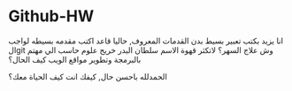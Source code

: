 # Github-HW
انا يزيد بكتب تعبير بسيط بدن القدمات المعروف, حاليا قاعد اكتب مقدمه بسيطه  لواجب الgit
وش علاج السهر؟
لاتكثر قهوة
الاسم سلطان البدر 
خريج علوم حاسب الي
مهتم بالبرمجة وتطوير مواقع الويب
كيف الحال؟

الحمدلله باحسن حال, كيفك انت كيف الحياة معك؟
 